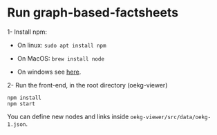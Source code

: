 # Run graph-based-factsheets

1- Install npm:

- On linux: `sudo apt install npm`

- On MacOS: `brew install node`

- On windows see [here](https://docs.npmjs.com/downloading-and-installing-node-js-and-npm).

2-  Run the front-end, 
    in the root directory (oekg-viewer)

    npm install
    npm start

You can define new nodes and links inside `oekg-viewer/src/data/oekg-1.json`.

